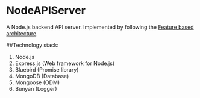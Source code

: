 # NodeAPIServer

A Node.js backend API server. Implemented by following the [Feature based architecture](https://blog.risingstack.com/node-hero-node-js-project-structure-tutorial/). 

##Technology stack:
 1. Node.js
 2. Express.js (Web framework for Node.js)
 3. Bluebird (Promise library)
 4. MongoDB (Database)
 5. Mongoose (ODM)
 6. Bunyan (Logger)